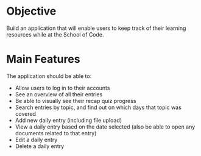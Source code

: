 # Objective

Build an application that will enable users to keep track of their learning resources while at the School of Code. 

# Main Features

The application should be able to: 
  - Allow users to log in to their accounts
  - See an overview of all their entries
  - Be able to visually see their recap quiz progress
  - Search entries by topic, and find out on which days that topic was covered 
  - Add new daily entry (including file upload)
  - View a daily entry based on the date selected (also be able to open any documents related to that entry)
  - Edit a daily entry
  - Delete a daily entry


